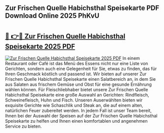 ## Zur Frischen Quelle Habichsthal Speisekarte PDF Download Online 2025 PhKvU

# <h2><a href="http://gce7vrh.nevu.top/?p=Zur+Frischen+Quelle+Habichsthal+Speisekarte">🔗 👉🔴 Zur Frischen Quelle Habichsthal Speisekarte 2025 PDF</a></h2>

[![Zur Frischen Quelle Habichsthal Speisekarte 2025 PDF](https://i.imgur.com/dBaPXMq.png)](http://gce7vrh.nevu.top/?p=Zur+Frischen+Quelle+Habichsthal+Speisekarte)
In einem Restaurant oder Café ist das Menü des Essens nicht nur eine Liste von Gerichten, sondern auch eine Gelegenheit für Sie, etwas zu finden, das für Ihren Geschmack köstlich und passend ist. Wir bieten auf unserer Zur Frischen Quelle Habichsthal Speisekarte einen Salatbereich an, in dem Sie aus Salaten aus frischem Gemüse und Obst für eine gesunde Ernährung wählen können. Für Fleischliebhaber bietet unsere Zur Frischen Quelle Habichsthal Speisekarte eine große Auswahl an Gerichten: Rindfleisch, Schweinefleisch, Huhn und Fisch. Unseren Auserwählten bieten wir exquisite Gerichte wie Schaschlik und Steak an, die auf einem alten, natürlichen Feuer zubereitet werden. In jedem Fall ist unser Team bereit, Ihnen bei der Auswahl der Speisen auf der Zur Frischen Quelle Habichsthal Speisekarte zu helfen und Ihnen einen komfortablen und angenehmen Service zu bieten.
